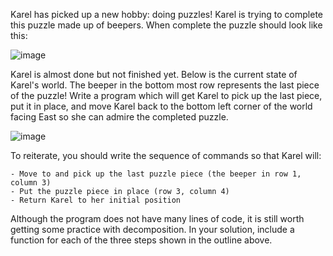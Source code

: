 Karel has picked up a new hobby: doing puzzles! Karel is trying to complete this puzzle made up of beepers. When complete the puzzle should look like this:

![image](https://github.com/user-attachments/assets/845ff92e-7586-4e45-9909-b51988f1a121)


Karel is almost done but not finished yet. Below is the current state of Karel's world. The beeper in the bottom most row represents the last piece of the puzzle! Write a program which will get Karel to pick up the last piece, put it in place, and move Karel back to the bottom left corner of the world facing East so she can admire the completed puzzle.

![image](https://github.com/user-attachments/assets/a227ef7f-5600-4186-88d8-b66bc9a17708)


To reiterate, you should write the sequence of commands so that Karel will:

    - Move to and pick up the last puzzle piece (the beeper in row 1, column 3)
    - Put the puzzle piece in place (row 3, column 4)
    - Return Karel to her initial position

Although the program does not have many lines of code, it is still worth getting some practice with decomposition. In your solution, include a function for each of the three steps shown in the outline above.
